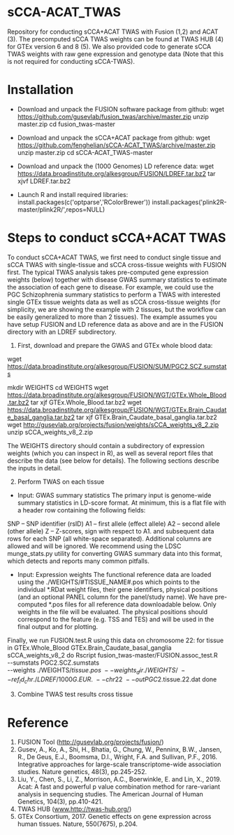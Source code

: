# sCCA-ACAT_TWAS
Repository for conducting sCCA+ACAT TWAS with Fusion (1,2) and ACAT (3). The precomputed sCCA TWAS weights can be found at TWAS HUB (4) for GTEx version 6 and 8 (5). We also provided code to generate sCCA TWAS weights with raw gene expression and genotype data (Note that this is not required for conducting sCCA-TWAS). 

# Installation 
* Download and unpack the  FUSION software package from github:
wget https://github.com/gusevlab/fusion_twas/archive/master.zip
unzip master.zip
cd fusion_twas-master

* Download and unpack the sCCA+ACAT package from github:
wget https://github.com/fenghelian/sCCA-ACAT_TWAS/archive/master.zip
unzip master.zip
cd sCCA-ACAT_TWAS-master

* Download and unpack the (1000 Genomes)  LD reference data:
wget https://data.broadinstitute.org/alkesgroup/FUSION/LDREF.tar.bz2
tar xjvf LDREF.tar.bz2

* Launch R and install required libraries:
install.packages(c('optparse','RColorBrewer'))
install.packages('plink2R-master/plink2R/',repos=NULL)

# Steps to conduct sCCA+ACAT TWAS
To conduct sCCA+ACAT TWAS, we first need to conduct single tissue and sCCA TWAS with single-tissue and sCCA cross-tissue weights with FUSION first. The typical TWAS analysis takes pre-computed gene expression weights (below) together with disease GWAS summary statistics to estimate the association of each gene to disease. For example, we could use the PGC Schizophrenia summary statistics to perform a TWAS with interested single GTEx tissue weights data as well as sCCA cross-tissue weights (for simplicity, we are showing the example with 2 tissues, but the workflow can be easily generalized to more than 2 tissues). The example assumes you have setup FUSION and LD reference data as above and are in the FUSION directory with an LDREF subdirectory.

1. First, download and prepare the GWAS and GTEx whole blood data:

wget https://data.broadinstitute.org/alkesgroup/FUSION/SUM/PGC2.SCZ.sumstats

mkdir WEIGHTS
cd WEIGHTS
wget https://data.broadinstitute.org/alkesgroup/FUSION/WGT/GTEx.Whole_Blood.tar.bz2
tar xjf GTEx.Whole_Blood.tar.bz2
wget https://data.broadinstitute.org/alkesgroup/FUSION/WGT/GTEx.Brain_Caudate_basal_ganglia.tar.bz2
tar xjf GTEx.Brain_Caudate_basal_ganglia.tar.bz2
wget http://gusevlab.org/projects/fusion/weights/sCCA_weights_v8_2.zip
unzip sCCA_weights_v8_2.zip

The WEIGHTS directory should contain a subdirectory of expression weights (which you can inspect in R), as well as several report files that describe the data (see below for details). The following sections describe the inputs in detail.

2. Perform TWAS on each tissue

* Input: GWAS summary statistics
The primary input is genome-wide summary statistics in LD-score format. At minimum, this is a flat file with a header row containing the following fields:

SNP – SNP identifier (rsID)
A1 – first allele (effect allele)
A2 – second allele (other allele)
Z – Z-scores, sign with respect to A1.
and subsequent data rows for each SNP (all white-space separated). Additional columns are allowed and will be ignored. We recommend using the LDSC munge_stats.py utility for converting GWAS summary data into this format, which detects and reports many common pitfalls.


* Input: Expression weights
The functional reference data are loaded using the ./WEIGHTS/#TISSUE_NAME#.pos which points to the individual *.RDat weight files, their gene identifiers, physical positions (and an optional PANEL column for the panel/study name). We have pre-computed *.pos files for all reference data downloadable below. Only weights in the file will be evaluated. The physical positions should correspond to the feature (e.g. TSS and TES) and will be used in the final output and for plotting.

Finally, we run FUSION.test.R using this data on chromosome 22:
for tissue in GTEx.Whole_Blood GTEx.Brain_Caudate_basal_ganglia sCCA_weights_v8_2
do 
Rscript fusion_twas-master/FUSION.assoc_test.R \
--sumstats PGC2.SCZ.sumstats \
--weights ./WEIGHTS/$tissue.pos \
--weights_dir ./WEIGHTS/ \
--ref_ld_chr ./LDREF/1000G.EUR. \
--chr 22 \
--out PGC2.$tissue.22.dat
done

3. Combine TWAS test results cross tissue


# Reference
1. FUSION Tool (http://gusevlab.org/projects/fusion/)
2. Gusev, A., Ko, A., Shi, H., Bhatia, G., Chung, W., Penninx, B.W., Jansen, R., De Geus, E.J., Boomsma, D.I., Wright, F.A. and Sullivan, P.F., 2016. Integrative approaches for large-scale transcriptome-wide association studies. Nature genetics, 48(3), pp.245-252.
3. Liu, Y., Chen, S., Li, Z., Morrison, A.C., Boerwinkle, E. and Lin, X., 2019. Acat: A fast and powerful p value combination method for rare-variant analysis in sequencing studies. The American Journal of Human Genetics, 104(3), pp.410-421.
4. TWAS HUB (www.http://twas-hub.org/)
5. GTEx Consortium, 2017. Genetic effects on gene expression across human tissues. Nature, 550(7675), p.204.
